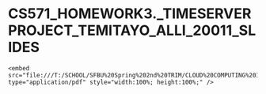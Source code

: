 # CS571_HOMEWORK3._TIMESERVERPROJECT_TEMITAYO_ALLI_20011_SLIDES

<!DOCTYPE html>
<html style="height:100%;">
<head>
    <title>Full-Page PDF Display</title>
</head>
<body style="margin:0; height:100%;">

    <embed src="file:///T:/SCHOOL/SFBU%20Spring%202nd%20TRIM/CLOUD%20COMPUTING%20INFRASTRUCTURE/Assignments/week3%20homework/CS571_HOMEWORK3._TIMESERVERPROJECT_TEMITAYO_ALLI_20011_SLIDES.pdf" type="application/pdf" style="width:100%; height:100%;" />

</body>
</html>
